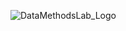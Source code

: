 ![DataMethodsLab_Logo](https://github.com/cercmigration/images/Data-and-Methods-Lab2_TEXT.jpg "Data-and-Methods-lab")

<!--https://github.com/cercmigration/cercmigration/blob/b7560c7c06d0dba1fca862ae5ec82df8173da53a/images/Data-and-Methods-Lab2_TEXT.jpg--> 
<!--
**cercmigration/cercmigration** is a ✨ _special_ ✨ repository because its `README.md` (this file) appears on your GitHub profile. -->
